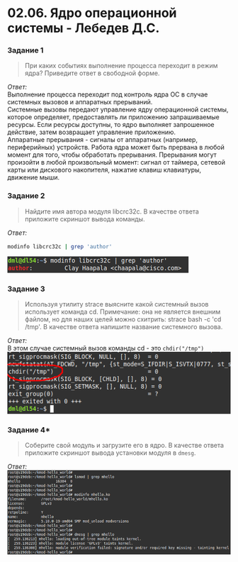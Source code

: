 # 02.06. Ядро операционной системы - Лебедев Д.С.
### Задание 1
>При каких событиях выполнение процесса переходит в режим ядра?
>Приведите ответ в свободной форме.

*Ответ:*  
Выполнение процесса переходит под контроль ядра ОС в случае системных вызовов и аппаратных прерываний.  
Системные вызовы передают управление ядру операционной системы, которое определяет, предоставлять ли приложению запрашиваемые ресурсы. Если ресурсы доступны, то ядро выполняет запрошенное действие, затем возвращает управление приложению.  
Аппаратные прерывания - сигналы от аппаратных (например, периферийных) устройств. Работа ядра может быть прервана в любой момент для того, чтобы обработать прерывания. Прерывания могут произойти в любой произвольный момент: сигнал от таймера, сетевой карты или дискового накопителя, нажатие клавиш клавиатуры, движение мыши.

### Задание 2
>Найдите имя автора модуля libcrc32c.
>В качестве ответа приложите скриншот вывода команды.

*Ответ:*  
```bash
modinfo libcrc32c | grep 'author'
```

![](_attachments/02.06-2-1.png)

### Задание 3
>Используя утилиту strace выясните какой системный вызов использует команда cd.
>Примечание: она не является внешним файлом, но для наших целей можно схитрить: strace bash -c 'cd /tmp'.
>В качестве ответа напишите название системного вызова.

*Ответ:*  
В этом случае системный вызов команды cd - это `chdir("/tmp")`  
![](_attachments/02.06-3-1.png)

### Задание 4*
>Соберите свой модуль и загрузите его в ядро.
>В качестве ответа приложите скриншот вывода установки модуля в `dmesg`.

*Ответ:*  
![](_attachments/02.06-4-1.png)